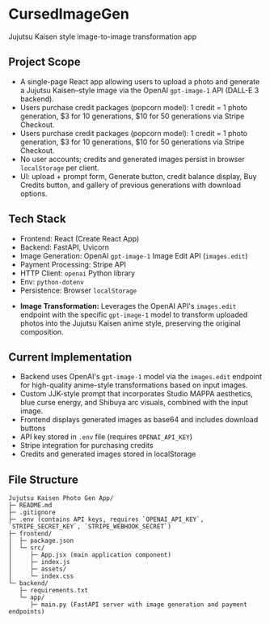 # CursedImageGen
Jujutsu Kaisen style image-to-image transformation app

## Project Scope
- A single-page React app allowing users to upload a photo and generate a Jujutsu Kaisen–style image via the OpenAI `gpt-image-1` API (DALL-E 3 backend).
- Users purchase credit packages (popcorn model): 1 credit = 1 photo generation, $3 for 10 generations, $10 for 50 generations via Stripe Checkout.
- Users purchase credit packages (popcorn model): 1 credit = 1 photo generation, $3 for 10 generations, $10 for 50 generations via Stripe Checkout.
- No user accounts; credits and generated images persist in browser `localStorage` per client.
- UI: upload + prompt form, Generate button, credit balance display, Buy Credits button, and gallery of previous generations with download options.

## Tech Stack
- Frontend: React (Create React App)
- Backend: FastAPI, Uvicorn
- Image Generation: OpenAI `gpt-image-1` Image Edit API (`images.edit`)
- Payment Processing: Stripe API
- HTTP Client: `openai` Python library
- Env: `python-dotenv`
- Persistence: Browser `localStorage`
*   **Image Transformation:** Leverages the OpenAI API's `images.edit` endpoint with the specific `gpt-image-1` model to transform uploaded photos into the Jujutsu Kaisen anime style, preserving the original composition.

## Current Implementation
- Backend uses OpenAI's `gpt-image-1` model via the `images.edit` endpoint for high-quality anime-style transformations based on input images.
- Custom JJK-style prompt that incorporates Studio MAPPA aesthetics, blue curse energy, and Shibuya arc visuals, combined with the input image.
- Frontend displays generated images as base64 and includes download buttons
- API key stored in `.env` file (requires `OPENAI_API_KEY`)
- Stripe integration for purchasing credits
- Credits and generated images stored in localStorage

## File Structure
```
Jujutsu Kaisen Photo Gen App/
├─ README.md
├─ .gitignore
├─ .env (contains API keys, requires `OPENAI_API_KEY`, `STRIPE_SECRET_KEY`, `STRIPE_WEBHOOK_SECRET`)
├─ frontend/
│  ├─ package.json
│  └─ src/
│     ├─ App.jsx (main application component)
│     ├─ index.js
│     ├─ assets/
│     └─ index.css
└─ backend/
   ├─ requirements.txt
   └─ app/
      ├─ main.py (FastAPI server with image generation and payment endpoints)
